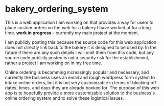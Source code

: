 # bakery_ordering_system
This is a web application I am working on that provides a way for users to place custom orders on the web for a bakery I have worked at for a long time. **work in progress** - currently my main project at the moment. 

I am publicly posting this because the source code for this web application does not directly link back to the bakery it is designed to be used by. In the future if there are any such details I will omit them from this code, but any source code publicly posted is not a security risk for the establishment, rather a project I am working on in my free time.

Online ordering is becomming increasingly popular and necessary, and currently the business uses an email and rough wordpress form system to intake online orders, but it is not very customizable in terms of blocking off dates, times, and days they are already booked for. The purpose of this web app is to hopefully provide a more customizable solution to the business's online ordering system and to solve these logistical issues. 
